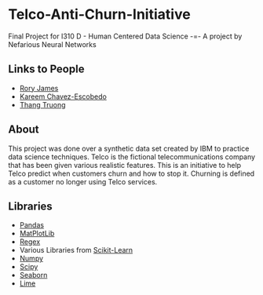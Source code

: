 # Telco-Anti-Churn-Initiative
Final Project for I310 D - Human Centered Data Science -=- A project by Nefarious Neural Networks

## Links to People
- [Rory James](https://github.com/rjames187)
- [Kareem Chavez-Escobedo](https://github.com/kareemcha)
- [Thang Truong](https://github.com/BrianTruong23)

## About
This project was done over a synthetic data set created by IBM to practice data science techniques. Telco is the fictional telecommunications company that has been given various realistic features. This is an initiative to help Telco predict when customers churn and how to stop it. Churning is defined as a customer no longer using Telco services.

## Libraries
- [Pandas](https://pandas.pydata.org/docs/getting_started/index.html#getting-started)
- [MatPlotLib](https://matplotlib.org/3.5.3/index.html)
- [Regex](https://docs.python.org/3/library/re.html)
- Various Libraries from [Scikit-Learn](https://scikit-learn.org/stable/)
- [Numpy](https://numpy.org/doc/)
- [Scipy](https://docs.scipy.org/doc/scipy/)
- [Seaborn](https://seaborn.pydata.org/)
- [Lime](https://lime-ml.readthedocs.io/en/latest/)
